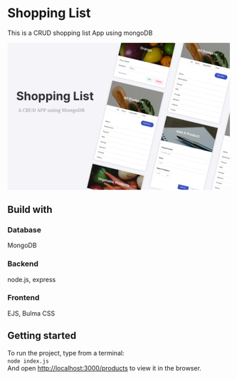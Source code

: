 <h1>Shopping List</h1>
<p>This is a CRUD shopping list App using mongoDB</p>
<img src="./public/img/portfolio.png" style="width:500px">
<h2>Build with</h2>
<h3>Database</h3>
MongoDB
<h3>Backend</h3>
node.js, express
<h3>Frontend</h3>
EJS, Bulma CSS
<h2>Getting started</h2>
To run the project, type from a terminal:<br>
<code>node index.js</code><br>
And open <a href="http://localhost:3000/products">http://localhost:3000/products</a> to view it in the browser.
